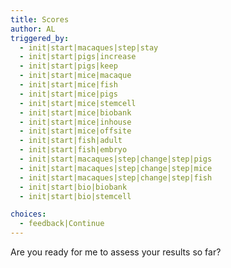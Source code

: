 ```yaml
---
title: Scores
author: AL
triggered_by:
  - init|start|macaques|step|stay
  - init|start|pigs|increase
  - init|start|pigs|keep
  - init|start|mice|macaque
  - init|start|mice|fish
  - init|start|mice|pigs
  - init|start|mice|stemcell
  - init|start|mice|biobank
  - init|start|mice|inhouse
  - init|start|mice|offsite
  - init|start|fish|adult
  - init|start|fish|embryo
  - init|start|macaques|step|change|step|pigs
  - init|start|macaques|step|change|step|mice
  - init|start|macaques|step|change|step|fish
  - init|start|bio|biobank
  - init|start|bio|stemcell

choices:
  - feedback|Continue  
---
```


Are you ready for me to assess your results so far?
